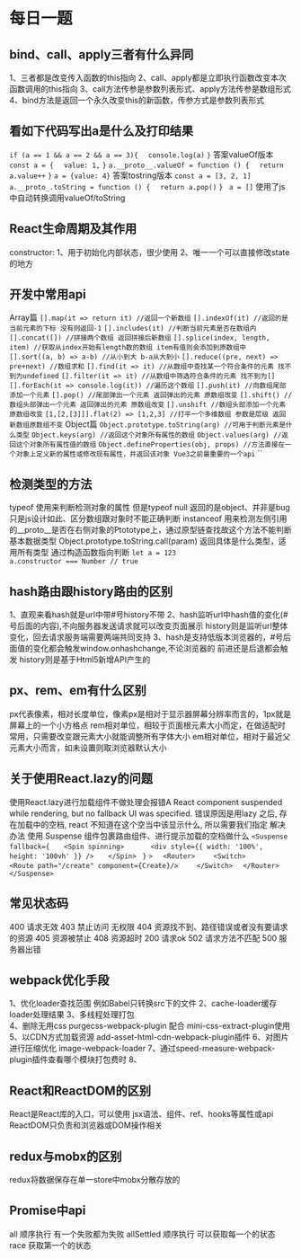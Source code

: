 # 每日一题

## bind、call、apply三者有什么异同
  1、三者都是改变传入函数的this指向
  2、call、apply都是立即执行函数改变本次函数调用的this指向
  3、call方法传参是参数列表形式、apply方法传参是数组形式
  4、bind方法是返回一个永久改变this的新函数，传参方式是参数列表形式
## 看如下代码写出a是什么及打印结果
  `if (a == 1 && a == 2 && a == 3){`
  `  console.log(a)`
  `}`
  答案valueOf版本
  `const a = {`
  `  value: 1,`
  `}`
  `a.__proto__.valueOf = function () {`
  `  return a.value++`
  `}`
  `a = {value: 4}`
  答案tostring版本
  `const a = [3, 2, 1]`
  `a.__proto_.toString = function () {`
  `  return a.pop()`
  `}`
  ` a = []`
  使用了js中自动转换调用valueOf/toString

## React生命周期及其作用
  constructor:
    1、用于初始化内部状态，很少使用
    2、唯一一个可以直接修改state的地方

## 开发中常用api
Array篇
`[].map(it => return it) //返回一个新数组`
`[].indexOf(it) //返回的是当前元素的下标 没有则返回-1`
`[].includes(it) //判断当前元素是否在数组内`
`[].concat([]) //拼接两个数组 返回拼接后新数组`
`[].splice(index, length, item) //获取从index开始有length数的数组 item有值则会添加到原数组中`
`[].sort((a, b) => a-b) //从小到大 b-a从大到小`
`[].reduce((pre, next) => pre+next) //数组求和`
`[].find(it => it) //从数组中查找某一个符合条件的元素 找不到为undefined`
`[].filter(it => it) //从数组中筛选符合条件的元素 找不到为[]`
`[].forEach(it => console.log(it)) //遍历这个数组`
`[].push(it) //向数组尾部添加一个元素`
`[].pop() //尾部弹出一个元素 返回弹出的元素 原数组改变`
`[].shift() //数组头部弹出一个元素 返回弹出的元素 原数组改变`
`[].unshift //数组头部添加一个元素 原数组改变`
`[1,[2,[3]]].flat(2) => [1,2,3] //打平一个多维数组 参数是层级 返回新数组原数组不变`
Object篇
`Object.prototype.toString(arg) //可用于判断元素是什么类型`
`Object.keys(arg) //返回这个对象所有属性的数组`
`Object.values(arg) //返回这个对象所有属性值的数组`
`Object.defineProperties(obj, props) //方法直接在一个对象上定义新的属性或修改现有属性，并返回该对象 Vue3之前最重要的一个api`
``
## 检测类型的方法
typeof 使用来判断检测对象的属性 但是typeof null 返回的是object、并非是bug只是js设计如此、区分数组跟对象时不能正确判断
instanceof 用来检测左侧引用的__proto__是否在右侧对象的Ptototype上，通过原型链查找故这个方法不能判断基本数据类型
Object.prototype.toString.call(param) 返回具体是什么类型，适用所有类型
通过构造函数指向判断 
  `let a = 123`  
  `a.constructor === Number // true`


## hash路由跟history路由的区别
1、直观来看hash就是url中带#号history不带
2、hash监听url中hash值的变化(#号后面的内容),不向服务器发送请求就可以改变页面展示
   history则是监听url整体变化，回去请求服务端需要两端共同支持
3、hash是支持低版本浏览器的，#号后面值的变化都会触发window.onhashchange,不论浏览器的
  前进还是后退都会触发
  history则是基于Html5新增API产生的

  

## px、rem、em有什么区别
px代表像素，相对长度单位，像素px是相对于显示器屏幕分辨率而言的，1px就是屏幕上的一个小方格点
rem相对单位，相较于页面根元素大小而定，在做适配时常用，只需要改变跟元素大小就能调整所有字体大小
em相对单位，相对于最近父元素大小而言，如未设置则取浏览器默认大小

## 关于使用React.lazy的问题
  使用React.lazy进行加载组件不做处理会报错A React component suspended while rendering, but no fallback UI was specified.
  错误原因是用lazy 之后, 存在加载中的空档, react 不知道在这个空当中该显示什么, 所以需要我们指定
  解决办法
    使用 Suspense 组件包裹路由组件、进行提示加载的空档做什么
    `<Suspense`
    ` fallback={`
    `   <Spin spinning>`
    `      <div style={{ width: '100%', height: '100vh' }} />`
    `   </Spin>`
    ` }`
    `>`
    `  <Router>`
    `    <Switch>`
    `      <Route path="/create" component={Create}/>`
    `    </Switch>`
    `  </Router>`
    `</Suspense>`
## 常见状态码
  400 请求无效
  403 禁止访问 无权限
  404 资源找不到、路径错误或者没有要请求的资源
  405 资源被禁止
  408 资源超时
  200 请求ok
  502 请求方法不匹配
  500 服务器出错

## webpack优化手段
  1、优化loader查找范围 例如Babel只转换src下的文件
  2、cache-loader缓存loader处理结果
  3、多线程处理打包  
  4、删除无用css    purgecss-webpack-plugin 配合 mini-css-extract-plugin使用
  5、以CDN方式加载资源   add-asset-html-cdn-webpack-plugin插件
  6、对图片进行压缩优化  image-webpack-loader
  7、通过speed-measure-webpack-plugin插件查看哪个模块打包费时
  8、
## React和ReactDOM的区别
  React是React库的入口，可以使用 jsx语法、组件、ref、hooks等属性或api
  ReactDOM只负责和浏览器或DOM操作相关  

## redux与mobx的区别
  redux将数据保存在单一store中mobx分散存放的

## Promise中api
  all 顺序执行 有一个失败都为失败
  allSettled 顺序执行 可以获取每一个的状态
  race 获取第一个的状态
##   
    


